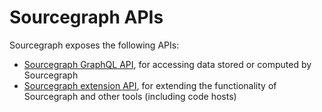 # Sourcegraph APIs

Sourcegraph exposes the following APIs:

* [Sourcegraph GraphQL API](graphql), for accessing data stored or computed by Sourcegraph
* [Sourcegraph extension API](../extensions), for extending the functionality of Sourcegraph and other tools (including code hosts)
